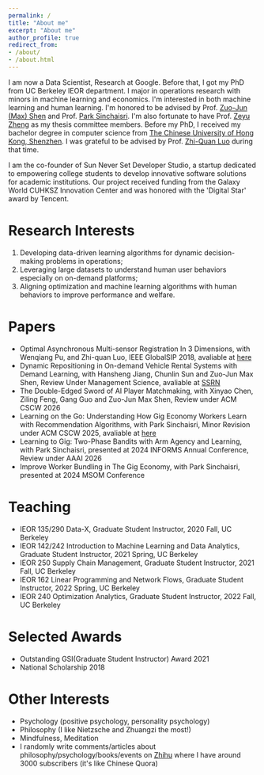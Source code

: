 ```yaml
---
permalink: /
title: "About me"
excerpt: "About me"
author_profile: true
redirect_from:
- /about/
- /about.html
---
```


I am now a Data Scientist, Research at Google. Before that, I got my PhD from UC Berkeley IEOR department. I major in operations research with minors in machine learning and economics. I'm interested in both machine learning and human learning. I'm honored to be advised by Prof. [Zuo-Jun (Max) Shen](https://scholar.google.com/citations?user=XGXOxQoAAAAJ&hl=en) and Prof. [Park Sinchaisri](https://parksinchaisri.github.io/). I'm also fortunate to have Prof. [Zeyu Zheng](https://zheng.ieor.berkeley.edu/) as my thesis committee members. Before my PhD, I received my bachelor degree in computer science from [The Chinese University of Hong Kong, Shenzhen](http://www.cuhk.edu.cn/en). I was grateful to be advised by Prof. [Zhi-Quan Luo](https://scholar.google.com/citations?user=dW3gcXoAAAAJ&hl=en) during that time.

I am the co-founder of Sun Never Set Developer Studio, a startup dedicated to empowering college students to develop innovative software solutions for academic institutions. Our project received funding from the Galaxy World CUHKSZ Innovation Center and was honored with the 'Digital Star' award by Tencent.

# Research Interests
1. Developing data-driven learning algorithms for dynamic decision-making problems in operations;
2. Leveraging large datasets to understand human user behaviors especially on on-demand platforms;
3. Aligning optimization and machine learning algorithms with human behaviors to improve performance and welfare.

# Papers
* Optimal Asynchronous Multi-sensor Registration In 3 Dimensions, with Wenqiang Pu, and Zhi-quan Luo, IEEE GlobalSIP 2018, avaliable at [here](https://ieeexplore.ieee.org/abstract/document/8646342)
* Dynamic Repositioning in On-demand Vehicle Rental Systems with Demand Learning, with Hansheng Jiang, Chunlin Sun and Zuo-Jun Max Shen, Review Under Management Science, avaliable at [SSRN](https://papers.ssrn.com/sol3/papers.cfm?abstract_id=4275368)
* The Double-Edged Sword of AI Player Matchmaking, with Xinyao Chen, Ziling Feng, Gang Guo and Zuo-Jun Max Shen, Review under ACM CSCW 2026
* Learning on the Go: Understanding How Gig Economy Workers Learn with Recommendation Algorithms, with Park Sinchaisri, Minor Revision under ACM CSCW 2025, avaliable at [here](https://github.com/ShunanJiang/ShunanJiang.github.io/blob/master/files/cscw_2025_MR.pdf)
* Learning to Gig: Two-Phase Bandits with Arm Agency and Learning, with Park Sinchaisri, presented at 2024 INFORMS Annual Conference, Review under AAAI 2026
* Improve Worker Bundling in The Gig Economy, with Park Sinchaisri, presented at 2024 MSOM Conference


# Teaching
* IEOR 135/290 Data-X, Graduate Student Instructor, 2020 Fall, UC Berkeley
* IEOR 142/242 Introduction to Machine Learning and Data Analytics, Graduate Student Instructor, 2021 Spring, UC Berkeley
* IEOR 250 Supply Chain Management, Graduate Student Instructor, 2021 Fall, UC Berkeley
* IEOR 162 Linear Programming and Network Flows, Graduate Student Instructor, 2022 Spring, UC Berkeley
* IEOR 240 Optimization Analytics, Graduate Student Instructor, 2022 Fall, UC Berkeley

# Selected Awards
* Outstanding GSI(Graduate Student Instructor) Award 2021
* National Scholarship 2018

# Other Interests
* Psychology (positive psychology, personality psychology)
* Philosophy (I like Nietzsche and Zhuangzi the most!)
* Mindfulness, Meditation
* I randomly write comments/articles about philosophy/psychology/books/events on [Zhihu](https://www.zhihu.com/people/jiang-su-lan) where I have around 3000 subscribers (it's like Chinese Quora) 
